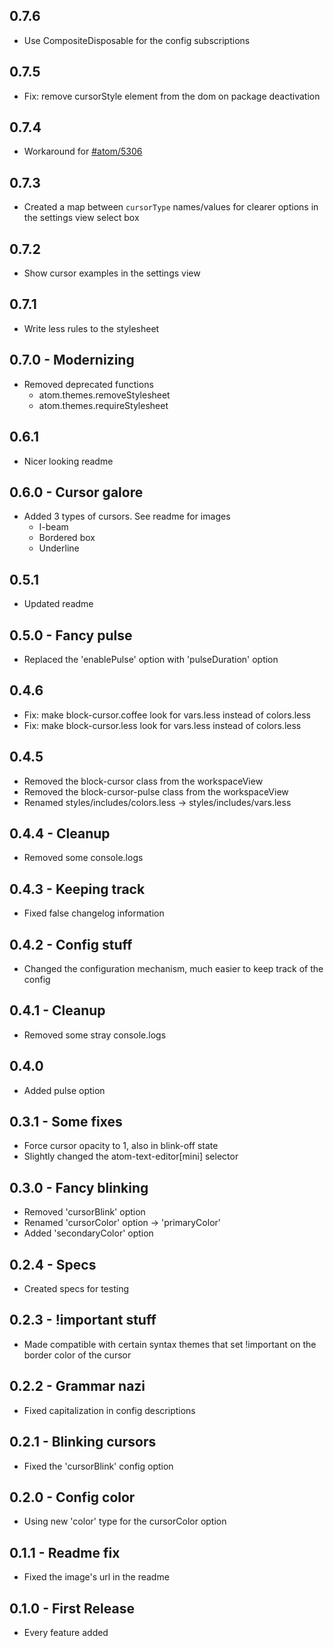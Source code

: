 ## 0.7.6
* Use CompositeDisposable for the config subscriptions

## 0.7.5
* Fix: remove cursorStyle element from the dom on package deactivation

## 0.7.4
* Workaround for [#atom/5306](https://github.com/atom/atom/issues/5306)

## 0.7.3
* Created a map between `cursorType` names/values for clearer options in the settings view select box

## 0.7.2
* Show cursor examples in the settings view

## 0.7.1
* Write less rules to the stylesheet

## 0.7.0 - Modernizing
* Removed deprecated functions
  * atom.themes.removeStylesheet
  * atom.themes.requireStylesheet

## 0.6.1
* Nicer looking readme

## 0.6.0 - Cursor galore
* Added 3 types of cursors. See readme for images
  * I-beam
  * Bordered box
  * Underline

## 0.5.1
* Updated readme

## 0.5.0 - Fancy pulse
* Replaced the 'enablePulse' option with 'pulseDuration' option

## 0.4.6
* Fix: make block-cursor.coffee look for vars.less instead of colors.less
* Fix: make block-cursor.less look for vars.less instead of colors.less

## 0.4.5
* Removed the block-cursor class from the workspaceView
* Removed the block-cursor-pulse class from the workspaceView
* Renamed styles/includes/colors.less -> styles/includes/vars.less

## 0.4.4 - Cleanup
* Removed some console.logs

## 0.4.3 - Keeping track
* Fixed false changelog information

## 0.4.2 - Config stuff
* Changed the configuration mechanism, much easier to keep track of the config

## 0.4.1 - Cleanup
* Removed some stray console.logs

## 0.4.0
* Added pulse option

## 0.3.1 - Some fixes
* Force cursor opacity to 1, also in blink-off state
* Slightly changed the atom-text-editor[mini] selector

## 0.3.0 - Fancy blinking
* Removed 'cursorBlink' option
* Renamed 'cursorColor' option -> 'primaryColor'
* Added 'secondaryColor' option

## 0.2.4 - Specs
* Created specs for testing

## 0.2.3 - !important stuff
* Made compatible with certain syntax themes that set !important on the border color of the cursor

## 0.2.2 - Grammar nazi
* Fixed capitalization in config descriptions

## 0.2.1 - Blinking cursors
* Fixed the 'cursorBlink' config option

## 0.2.0 - Config color
* Using new 'color' type for the cursorColor option

## 0.1.1 - Readme fix
* Fixed the image's url in the readme

## 0.1.0 - First Release
* Every feature added

